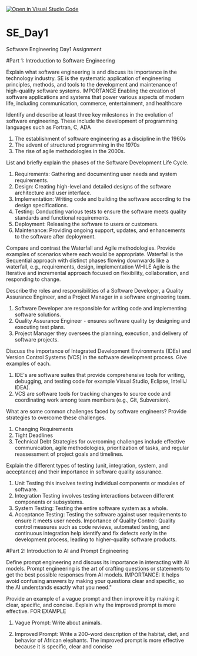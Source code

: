 [![Open in Visual Studio Code](https://classroom.github.com/assets/open-in-vscode-2e0aaae1b6195c2367325f4f02e2d04e9abb55f0b24a779b69b11b9e10269abc.svg)](https://classroom.github.com/online_ide?assignment_repo_id=15580668&assignment_repo_type=AssignmentRepo)
# SE_Day1
Software Engineering Day1 Assignment

#Part 1: Introduction to Software Engineering

Explain what software engineering is and discuss its importance in the technology industry.
 SE is the systematic application of engineering principles, methods, and tools to the development and maintenance of high-quality software systems.
IMPORTANCE
Enabling the creation of software applications and systems that power various aspects of modern life, including communication, commerce, entertainment, and healthcare

Identify and describe at least three key milestones in the evolution of software engineering.
These include the development of programming languages such as Fortran, C, ADA
1. The establishment of software engineering as a discipline in the 1960s
2. The advent of structured programming in the 1970s
3. The rise of agile methodologies in the 2000s.

List and briefly explain the phases of the Software Development Life Cycle.
1. Requirements: Gathering and documenting user needs and system requirements.
2. Design: Creating high-level and detailed designs of the software architecture and user interface.
3. Implementation: Writing code and building the software according to the design specifications.
4. Testing: Conducting various tests to ensure the software meets quality standards and functional requirements.
5. Deployment: Releasing the software to users or customers.
6. Maintenance: Providing ongoing support, updates, and enhancements to the software after deployment.


Compare and contrast the Waterfall and Agile methodologies. Provide examples of scenarios where each would be appropriate.
Waterfall is the Sequential approach with distinct phases flowing downwards like a waterfall, e.g., requirements, design, implementation WHILE Agile is the Iterative and incremental approach focused on flexibility, collaboration, and responding to change.


Describe the roles and responsibilities of a Software Developer, a Quality Assurance Engineer, and a Project Manager in a software engineering team.
1. Software Developer are responsible for writing code and implementing software solutions.
2. Quality Assurance Engineer - ensures software quality by designing and executing test plans.
3. Project Manager they oversees the planning, execution, and delivery of software projects.

Discuss the importance of Integrated Development Environments (IDEs) and Version Control Systems (VCS) in the software development process. Give examples of each.
1. IDE's are software suites that provide comprehensive tools for writing, debugging, and testing code for example Visual Studio, Eclipse, IntelliJ IDEA).
2. VCS are software tools for tracking changes to source code and coordinating work among team members (e.g., Git, Subversion).


What are some common challenges faced by software engineers? Provide strategies to overcome these challenges.
1. Changing Requirements
2. Tight Deadlines
3. Technical Debt
Strategies for overcoming challenges include effective communication, agile methodologies, prioritization of tasks, and regular reassessment of project goals and timelines.

Explain the different types of testing (unit, integration, system, and acceptance) and their importance in software quality assurance.
1. Unit Testing this involves testing individual components or modules of software.
2. Integration Testing involves testing interactions between different components or subsystems.
3. System Testing: Testing the entire software system as a whole.
4. Acceptance Testing: Testing the software against user requirements to ensure it meets user needs.
Importance of Quality Control: Quality control measures such as code reviews, automated testing, and continuous integration help identify and fix defects early in the development process, leading to higher-quality software products.


#Part 2: Introduction to AI and Prompt Engineering


Define prompt engineering and discuss its importance in interacting with AI models.
Prompt engineering is the art of crafting questions or statements to get the best possible responses from AI models. 
IMPORTANCE: It helps avoid confusing answers by making your questions clear and specific, so the AI understands exactly what you need."

Provide an example of a vague prompt and then improve it by making it clear, specific, and concise. Explain why the improved prompt is more effective. FOR EXAMPLE 
1. Vague Prompt:
Write about animals.

2. Improved Prompt:
Write a 200-word description of the habitat, diet, and behavior of African elephants.
The improved prompt is more effective because it is specific, clear and concise

